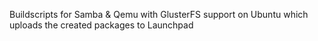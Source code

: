 Buildscripts for Samba & Qemu with GlusterFS support on Ubuntu which uploads the created packages to Launchpad
